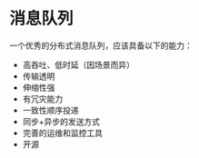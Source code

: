 # 消息队列


一个优秀的分布式消息队列，应该具备以下的能力：
* 高吞吐、低时延（因场景而异）
* 传输透明
* 伸缩性强
* 有冗灾能力
* 一致性顺序投递
* 同步+异步的发送方式
* 完善的运维和监控工具
* 开源




